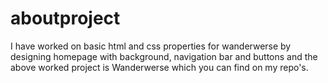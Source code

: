 # aboutproject
I have worked on basic html and css properties for wanderwerse by designing homepage with background, navigation bar and buttons and the above worked project is Wanderwerse which you can find on my repo's.

